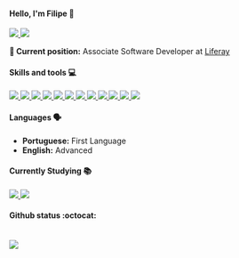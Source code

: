 #### Hello, I'm Filipe :sparkler:
<a href="https://github.com/filipemelo2002">
  <img src="https://komarev.com/ghpvc/?username=filipemelo2002&style=flat-square" />
</a>
<a href="https://github.com/filipemelo2002">
  <img src="https://img.shields.io/github/followers/filipemelo2002?style=social" />
</a>
<br >

**:briefcase: Current position:** Associate Software Developer at [Liferay](https://liferay.com/)

#### Skills and tools :computer:

<a href="https://github.com/filipemelo2002">
  <img src="https://img.shields.io/badge/HTML5-E34F26?style=for-the-badge&logo=html5&logoColor=white" />
</a>
<a href="https://github.com/filipemelo2002">
  <img src="https://img.shields.io/badge/CSS3-1572B6?style=for-the-badge&logo=css3&logoColor=white" />
</a>
<a href="https://github.com/filipemelo2002">
  <img src="https://img.shields.io/badge/JavaScript-F7DF1E?style=for-the-badge&logo=javascript&logoColor=black" />
</a>
<a href="https://github.com/filipemelo2002">
  <img src="https://img.shields.io/badge/React-20232A?style=for-the-badge&logo=react&logoColor=61DAFB" />
</a>
<a href="https://github.com/filipemelo2002">
  <img src="https://img.shields.io/badge/React_Native-20232A?style=for-the-badge&logo=react&logoColor=61DAFB" />
</a>
<a href="https://github.com/filipemelo2002">
  <img src="https://img.shields.io/badge/Node.js-43853D?style=for-the-badge&logo=node.js&logoColor=white" />
</a>
<a href="https://github.com/filipemelo2002">
  <img src="https://img.shields.io/badge/TypeScript-007ACC?style=for-the-badge&logo=typescript&logoColor=white" />
</a>
<a href="https://github.com/filipemelo2002">
  <img src="https://img.shields.io/badge/PostgreSQL-316192?style=for-the-badge&logo=postgresql&logoColor=whitee" />
</a>
<a href="https://github.com/filipemelo2002">
  <img src="https://img.shields.io/badge/MongoDB-4EA94B?style=for-the-badge&logo=mongodb&logoColor=white" />
</a>

<a href="https://github.com/filipemelo2002">
  <img src="https://img.shields.io/badge/C-00599C?style=for-the-badge&logo=c&logoColor=white" />
</a>

<a href="https://github.com/filipemelo2002">
  <img src="https://img.shields.io/badge/C%2B%2B-00599C?style=for-the-badge&logo=c%2B%2B&logoColor=white" />
</a>

<a href="https://github.com/filipemelo2002">
  <img src="https://img.shields.io/badge/Java-ED8B00?style=for-the-badge&logo=java&logoColor=white" />
</a>

#### Languages :speaking_head:
- **Portuguese:** First Language
- **English:** Advanced

#### Currently Studying :books:

<a href="https://github.com/filipemelo2002">
  <img src="https://img.shields.io/badge/OSGi_Framework-FAC889?style=for-the-badge&logo=java&logoColor=black" />
</a>
<a href="https://github.com/filipemelo2002">
  <img src="https://img.shields.io/badge/Angular-DD0031?style=for-the-badge&logo=angular&logoColor=white" />
</a>

#### Github status :octocat: 
<br>
<a href="https://github.com/filipemelo2002">
  <img src="https://github-readme-stats.vercel.app/api?username=filipemelo2002&show_icons=true&hide_border=true" />
</a>
